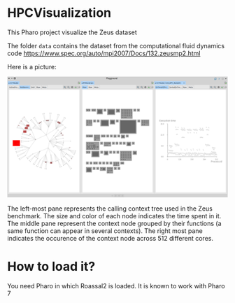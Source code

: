 # HPCVisualization
This Pharo project visualize the Zeus dataset

The folder `data` contains the dataset from the computational fluid dynamics code  https://www.spec.org/auto/mpi2007/Docs/132.zeusmp2.html

Here is a picture:

![a picture](img/pic1.png)

The left-most pane represents the calling context tree used in the Zeus benchmark. The size and color of each node indicates the time spent in it. The middle pane represent the context node grouped by their functions (a same function can appear in several contexts). The right most pane indicates the occurence of the context node across 512 different cores.

# How to load it?
You need Pharo in which Roassal2 is loaded. It is known to work with Pharo 7
